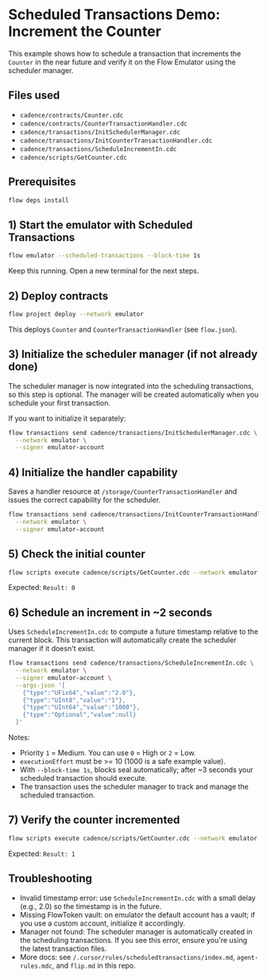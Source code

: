 # Scheduled Transactions Demo: Increment the Counter

This example shows how to schedule a transaction that increments the `Counter` in the near future and verify it on the Flow Emulator using the scheduler manager.

## Files used

- `cadence/contracts/Counter.cdc`
- `cadence/contracts/CounterTransactionHandler.cdc`
- `cadence/transactions/InitSchedulerManager.cdc`
- `cadence/transactions/InitCounterTransactionHandler.cdc`
- `cadence/transactions/ScheduleIncrementIn.cdc`
- `cadence/scripts/GetCounter.cdc`

## Prerequisites

```bash
flow deps install
```

## 1) Start the emulator with Scheduled Transactions

```bash
flow emulator --scheduled-transactions --block-time 1s
```

Keep this running. Open a new terminal for the next steps.

## 2) Deploy contracts

```bash
flow project deploy --network emulator
```

This deploys `Counter` and `CounterTransactionHandler` (see `flow.json`).

## 3) Initialize the scheduler manager (if not already done)

The scheduler manager is now integrated into the scheduling transactions, so this step is optional. The manager will be created automatically when you schedule your first transaction.

If you want to initialize it separately:

```bash
flow transactions send cadence/transactions/InitSchedulerManager.cdc \
  --network emulator \
  --signer emulator-account
```

## 4) Initialize the handler capability

Saves a handler resource at `/storage/CounterTransactionHandler` and issues the correct capability for the scheduler.

```bash
flow transactions send cadence/transactions/InitCounterTransactionHandler.cdc \
  --network emulator \
  --signer emulator-account
```

## 5) Check the initial counter

```bash
flow scripts execute cadence/scripts/GetCounter.cdc --network emulator
```

Expected: `Result: 0`

## 6) Schedule an increment in ~2 seconds

Uses `ScheduleIncrementIn.cdc` to compute a future timestamp relative to the current block. This transaction will automatically create the scheduler manager if it doesn't exist.

```bash
flow transactions send cadence/transactions/ScheduleIncrementIn.cdc \
  --network emulator \
  --signer emulator-account \
  --args-json '[
    {"type":"UFix64","value":"2.0"},
    {"type":"UInt8","value":"1"},
    {"type":"UInt64","value":"1000"},
    {"type":"Optional","value":null}
  ]'
```

Notes:

- Priority `1` = Medium. You can use `0` = High or `2` = Low.
- `executionEffort` must be >= 10 (1000 is a safe example value).
- With `--block-time 1s`, blocks seal automatically; after ~3 seconds your scheduled transaction should execute.
- The transaction uses the scheduler manager to track and manage the scheduled transaction.

## 7) Verify the counter incremented

```bash
flow scripts execute cadence/scripts/GetCounter.cdc --network emulator
```

Expected: `Result: 1`

## Troubleshooting

- Invalid timestamp error: use `ScheduleIncrementIn.cdc` with a small delay (e.g., 2.0) so the timestamp is in the future.
- Missing FlowToken vault: on emulator the default account has a vault; if you use a custom account, initialize it accordingly.
- Manager not found: The scheduler manager is automatically created in the scheduling transactions. If you see this error, ensure you're using the latest transaction files.
- More docs: see `/.cursor/rules/scheduledtransactions/index.md`, `agent-rules.mdc`, and `flip.md` in this repo.
